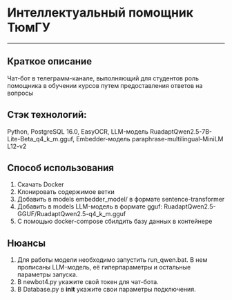 
# Интеллектуальный помощник ТюмГУ
<hr>

## Краткое  описание
Чат-бот в телеграмм-канале, выполняющий для студентов роль помощника в обучении курсов путем предоставления ответов на вопросы

## Стэк технологий:
Python, PostgreSQL 16.0, EasyOCR, LLM-модель RuadaptQwen2.5-7B-Lite-Beta_q4_k_m.gguf, Embedder-модель paraphrase-multilingual-MiniLM L12-v2

## Способ использования
1. Скачать Docker
2. Клонировать содержимое ветки
3. Добавить в models embedder_model/ в формате sentence-transformer
4. Добавить в models LLM-модель в формате gguf: RuadaptQwen2.5-GGUF/RuadaptQwen2.5-q4_k_m.gguf 
5. С помощью docker-compose сбилдить базу данных в контейнере

## Нюансы
1. Для работы модели необходимо запустить run_qwen.bat. В нем прописаны LLM-модель, её гиперпараметры и остальные параметры запуска.
2. В newbot4.py укажите свой токен для чат-бота.
3. В Database.py в __init__ укажите свои параметры подключения.
